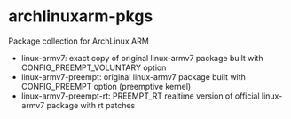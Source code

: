 # archlinuxarm-pkgs
Package collection for ArchLinux ARM

* linux-armv7: exact copy of original linux-armv7 package built with CONFIG_PREEMPT_VOLUNTARY option
* linux-armv7-preempt: original linux-armv7 package built with CONFIG_PREEMPT option (preemptive kernel)
* linux-armv7-preempt-rt: PREEMPT_RT realtime version of official linux-armv7 package with rt patches
